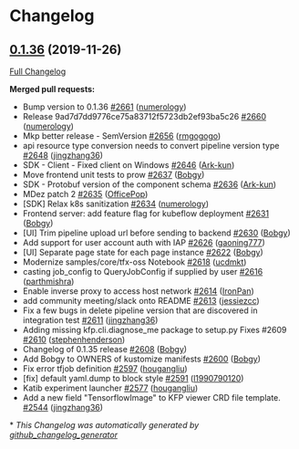 # Changelog

## [0.1.36](https://github.com/kubeflow/pipelines/tree/0.1.36) (2019-11-26)

[Full Changelog](https://github.com/kubeflow/pipelines/compare/0.1.35...0.1.36)

**Merged pull requests:**

- Bump version to 0.1.36 [\#2661](https://github.com/kubeflow/pipelines/pull/2661) ([numerology](https://github.com/numerology))
- Release 9ad7d7dd9776ce75a83712f5723db2ef93ba5c26 [\#2660](https://github.com/kubeflow/pipelines/pull/2660) ([numerology](https://github.com/numerology))
- Mkp better release - SemVersion [\#2656](https://github.com/kubeflow/pipelines/pull/2656) ([rmgogogo](https://github.com/rmgogogo))
- api resource type conversion needs to convert pipeline version type [\#2648](https://github.com/kubeflow/pipelines/pull/2648) ([jingzhang36](https://github.com/jingzhang36))
- SDK - Client - Fixed client on Windows [\#2646](https://github.com/kubeflow/pipelines/pull/2646) ([Ark-kun](https://github.com/Ark-kun))
- Move frontend unit tests to prow [\#2637](https://github.com/kubeflow/pipelines/pull/2637) ([Bobgy](https://github.com/Bobgy))
- SDK - Protobuf version of the component schema [\#2636](https://github.com/kubeflow/pipelines/pull/2636) ([Ark-kun](https://github.com/Ark-kun))
- MDez patch 2 [\#2635](https://github.com/kubeflow/pipelines/pull/2635) ([OfficePop](https://github.com/OfficePop))
- \[SDK\] Relax k8s sanitization [\#2634](https://github.com/kubeflow/pipelines/pull/2634) ([numerology](https://github.com/numerology))
- Frontend server: add feature flag for kubeflow deployment [\#2631](https://github.com/kubeflow/pipelines/pull/2631) ([Bobgy](https://github.com/Bobgy))
- \[UI\] Trim pipeline upload url before sending to backend [\#2630](https://github.com/kubeflow/pipelines/pull/2630) ([Bobgy](https://github.com/Bobgy))
- Add support for user account auth with IAP [\#2626](https://github.com/kubeflow/pipelines/pull/2626) ([gaoning777](https://github.com/gaoning777))
- \[UI\] Separate page state for each page instance [\#2622](https://github.com/kubeflow/pipelines/pull/2622) ([Bobgy](https://github.com/Bobgy))
- Modernize samples/core/tfx-oss Notebook [\#2618](https://github.com/kubeflow/pipelines/pull/2618) ([ucdmkt](https://github.com/ucdmkt))
- casting job\_config to QueryJobConfig if supplied by user [\#2616](https://github.com/kubeflow/pipelines/pull/2616) ([parthmishra](https://github.com/parthmishra))
- Enable inverse proxy to access host network [\#2614](https://github.com/kubeflow/pipelines/pull/2614) ([IronPan](https://github.com/IronPan))
- add community meeting/slack onto README [\#2613](https://github.com/kubeflow/pipelines/pull/2613) ([jessiezcc](https://github.com/jessiezcc))
- Fix a few bugs in delete pipeline version that are discovered in integration test [\#2611](https://github.com/kubeflow/pipelines/pull/2611) ([jingzhang36](https://github.com/jingzhang36))
- Adding missing kfp.cli.diagnose\_me package to setup.py Fixes \#2609 [\#2610](https://github.com/kubeflow/pipelines/pull/2610) ([stephenhenderson](https://github.com/stephenhenderson))
- Changelog of 0.1.35 release [\#2608](https://github.com/kubeflow/pipelines/pull/2608) ([Bobgy](https://github.com/Bobgy))
- Add Bobgy to OWNERS of kustomize manifests [\#2600](https://github.com/kubeflow/pipelines/pull/2600) ([Bobgy](https://github.com/Bobgy))
- Fix error tfjob definition [\#2597](https://github.com/kubeflow/pipelines/pull/2597) ([hougangliu](https://github.com/hougangliu))
- \[fix\] default yaml.dump to block style [\#2591](https://github.com/kubeflow/pipelines/pull/2591) ([l1990790120](https://github.com/l1990790120))
- Katib experiment launcher [\#2577](https://github.com/kubeflow/pipelines/pull/2577) ([hougangliu](https://github.com/hougangliu))
- Add a new field "TensorflowImage" to KFP viewer CRD file template. [\#2544](https://github.com/kubeflow/pipelines/pull/2544) ([jingzhang36](https://github.com/jingzhang36))



\* *This Changelog was automatically generated by [github_changelog_generator](https://github.com/github-changelog-generator/github-changelog-generator)*
